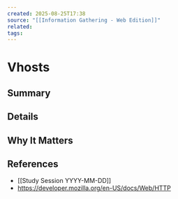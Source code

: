 ```yaml
---
created: 2025-08-25T17:38
source: "[[Information Gathering - Web Edition]]"
related:
tags:
---
```

# Vhosts

## Summary
<!-- 2–3 sentence plain language explanation -->

## Details
<!-- Commands, breakdowns, examples -->

## Why It Matters
<!-- Practical significance in cybersec context -->

## References
<!-- - This is a list of other notes, sites, or docs you cross-referenced to understand the concept better.
- Can be multiple, can be internal (`[[Other Note]]`) or external (`https://...`).
- It answers: “What else informed this note?”-->
- [[Study Session YYYY-MM-DD]]
-  https://developer.mozilla.org/en-US/docs/Web/HTTP
